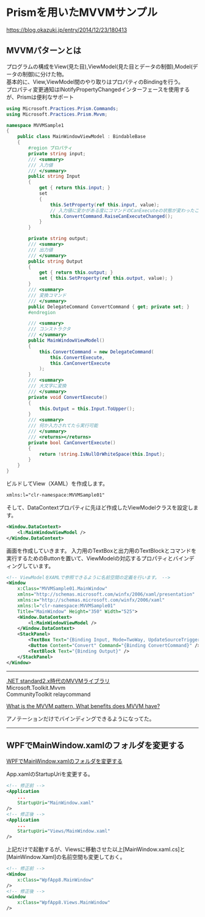 # Prismを用いたMVVMサンプル

<https://blog.okazuki.jp/entry/2014/12/23/180413>

## MVVMパターンとは

プログラムの構成をView(見た目),ViewModel(見た目とデータの制御),Model(データの制御)に分けた物。  
基本的に、View,ViewModel間のやり取りはプロパティのBindingを行う。  
プロパティ変更通知はINotifyPropertyChangedインターフェースを使用するが、Prismは便利なサポート  

``` C# : ViewModel
using Microsoft.Practices.Prism.Commands;
using Microsoft.Practices.Prism.Mvvm;

namespace MVVMSample1
{
    public class MainWindowViewModel : BindableBase
    {
        #region プロパティ
        private string input;
        /// <summary>
        /// 入力値
        /// </summary>
        public string Input
        {
            get { return this.input; }
            set
            {
                this.SetProperty(ref this.input, value);
                // 入力値に変かがある度にコマンドのCanExecuteの状態が変わったことを通知する
                this.ConvertCommand.RaiseCanExecuteChanged();
            }
        }

        private string output;
        /// <summary>
        /// 出力値
        /// </summary>
        public string Output
        {
            get { return this.output; }
            set { this.SetProperty(ref this.output, value); }
        }
        /// <summary>
        /// 変換コマンド
        /// </summary>
        public DelegateCommand ConvertCommand { get; private set; }
        #endregion

        /// <summary>
        /// コンストラクタ
        /// </summary>
        public MainWindowViewModel()
        {
            this.ConvertCommand = new DelegateCommand(
                this.ConvertExecute,
                this.CanConvertExecute
            );
        }
        /// <summary>
        /// 大文字に変換
        /// </summary>
        private void ConvertExecute()
        {
            this.Output = this.Input.ToUpper();
        }
        /// <summary>
        /// 何か入力されてたら実行可能
        /// </summary>
        /// <returns></returns>
        private bool CanConvertExecute()
        {
            return !string.IsNullOrWhiteSpace(this.Input);
        }
    }
}
```

ビルドしてView（XAML）を作成します。

``` XML
xmlns:l="clr-namespace:MVVMSample01"
```

そして、DataContextプロパティに先ほど作成したViewModelクラスを設定します。

``` XML
<Window.DataContext>
    <l:MainWindowViewModel />
</Window.DataContext>
```

画面を作成していきます。
入力用のTextBoxと出力用のTextBlockとコマンドを実行するためのButtonを置いて、ViewModelの対応するプロパティとバインディングしています。

``` XML
<!-- ViewModelをXAMLで参照できるように名前空間の定義を行います。 -->
<Window
    x:Class="MVVMSample01.MainWindow"
    xmlns="http://schemas.microsoft.com/winfx/2006/xaml/presentation"
    xmlns:x="http://schemas.microsoft.com/winfx/2006/xaml"
    xmlns:l="clr-namespace:MVVMSample01"
    Title="MainWindow" Height="350" Width="525">
    <Window.DataContext>
        <l:MainWindowViewModel />
    </Window.DataContext>
    <StackPanel>
        <TextBox Text="{Binding Input, Mode=TwoWay, UpdateSourceTrigger=PropertyChanged}" />
        <Button Content="Convert" Command="{Binding ConvertCommand}" />
        <TextBlock Text="{Binding Output}" />
    </StackPanel>
</Window>
```

---

[.NET standard2.x時代のMVVMライブラリ](https://qiita.com/hqf00342/items/40a753edd8e37286f996)  
Microsoft.Toolkit.Mvvm  
CommunityToolkit relaycommand  

[What is the MVVM pattern, What benefits does MVVM have?](https://www.youtube.com/watch?v=AXpTeiWtbC8)  

アノテーションだけでバインディングできるようになってた。  

---

## WPFでMainWindow.xamlのフォルダを変更する

[WPFでMainWindow.xamlのフォルダを変更する](https://www.paveway.info/entry/2019/07/01/wpf_startupuri)  

App.xamlのStartupUriを変更する。

``` xml : MainWindow.xamlをViewsフォルダに移動した場合
<!-- 修正前 -->
<Application
    ...
    StartupUri="MainWindow.xaml"
/>
<!-- 修正後 -->
<Application
    ...
    StartupUri="Views/MainWindow.xaml"
/>
```

上記だけで起動するが、Viewsに移動させた以上[MainWindow.xaml.cs]と[MainWindow.Xaml]の名前空間も変更しておく。

``` xml : MainWindow.xaml
<!-- 修正前 -->
<Window
    x:Class="WpfApp8.MainWindow"
/>
<!-- 修正後 -->
<window
    x:Class="WpfApp8.Views.MainWindow"
/>
```
